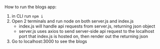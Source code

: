 How to run the blogs app:
1. in CLI run `npm i`
2. Open 2 terminals and run node on both server.js and index.js
    - index.js will handle api requests from server.js, returning json object
    - server.js uses axios to send server-side api request to the localhost port that index.js is hosted on, then render out the returning json
3. Go to localhost:3000 to see the blogs